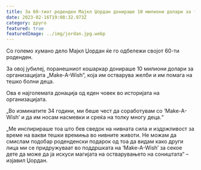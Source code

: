 ```yaml
---
title: За 60-тиот роденден Мајкл Џордан донираше 10 милиони долари за тешко болни деца
date: 2023-02-16T19:08:32.973Z
category: друго
featured: true
featuredImage: ../img/jordan.jpg.webp
---
```


Со големо хумано дело Мајкл Џордан ќе го одбележи својот 60-ти роденден.

За овој јубилеј, поранешниот кошаркар донираше 10 милиони долари за организацијата „Make-A-Wish“, која им остварува желби и им помага на тешко болни деца.

Ова е најголемата донација од еден човек во историјата на организацијата.

„Во изминатите 34 години, ми беше чест да соработувам со ‘Make-A-Wish’ и да им носам насмевки и среќа на толку многу деца.“

„Ме инспирираше тоа што бев сведок на нивната сила и издржливост за време на вакви тешки времиња во нивните животи. Не можам да смислам подобар роденденски подарок од тоа да видам како други лица ми се придружуваат во поддршката на ‘Make-A-Wish’ за секое дете да може да ја искуси магијата на остварувањето на соништата“ – изјавил Џордан.
